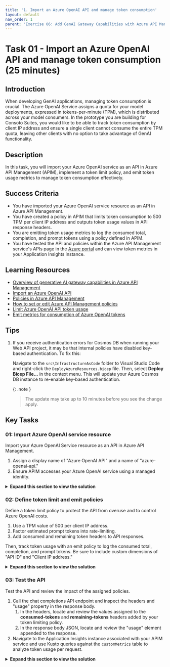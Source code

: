 ```yaml
---
title: '1. Import an Azure OpenAI API and manage token consumption'
layout: default
nav_order: 1
parent: 'Exercise 06: Add GenAI Gateway Capabilities with Azure API Management'
---
```


# Task 01 - Import an Azure OpenAI API and manage token consumption (25 minutes)

## Introduction

When developing GenAI applications, managing token consumption is crucial. The Azure OpenAI Service assigns a quota for your model deployments, expressed in tokens-per-minute (TPM), which is distributed across your model consumers. In the prototype you are building for Consoto Suites, you would like to be able to track token consumption by client IP address and ensure a single client cannot consume the entire TPM quota, leaving other clients with no option to take advantage of GenAI functionality.

## Description

In this task, you will import your Azure OpenAI service as an API in Azure API Management (APIM), implement a token limit policy, and emit token usage metrics to manage token consumption effectively.


## Success Criteria

- You have imported your Azure OpenAI service resource as an API in Azure API Management.
- You have created a policy in APIM that limits token consumption to 500 TPM per client IP address and outputs token usage values in API response headers.
- You are emitting token usage metrics to log the consumed total, completion, and prompt tokens using a policy defined in APIM.
- You have tested the API and policies within the Azure API Management service's APIs page in the [Azure portal](https://portal.azure.com/) and can view token metrics in your Application Insights instance.

## Learning Resources

- [Overview of generative AI gateway capabilities in Azure API Management](https://learn.microsoft.com/azure/api-management/genai-gateway-capabilities)
- [Import an Azure OpenAI API](https://learn.microsoft.com/azure/api-management/azure-openai-api-from-specification)
- [Policies in Azure API Management](https://learn.microsoft.com/azure/api-management/api-management-howto-policies)
- [How to set or edit Azure API Management policies](https://learn.microsoft.com/azure/api-management/set-edit-policies?tabs=form)
- [Limit Azure OpenAI API token usage](https://learn.microsoft.com/azure/api-management/azure-openai-token-limit-policy)
- [Emit metrics for consumption of Azure OpenAI tokens](https://learn.microsoft.com/azure/api-management/azure-openai-emit-token-metric-policy)

## Tips

1. If you receive authentication errors for Cosmos DB when running your Web API project, it may be that internal policies have disabled key-based authentication. To fix this:

    Navigate to the `src\InfrastructureAsCode` folder to Visual Studio Code and right-click the `DeployAzureResources.bicep` file. Then, select **Deploy Bicep File...** in the context menu. This will update your Azure Cosmos DB instance to re-enable key-based authentication.

    {: .note }
    > The update may take up to 10 minutes before you see the change apply.

## Key Tasks

### 01: Import Azure OpenAI service resource

Import your Azure OpenAI Service resource as an API in Azure API Management.

1. Assign a display name of "Azure OpenAI API" and a name of "azure-openai-api."
2. Ensure APIM accesses your Azure OpenAI service using a managed identity.

<details markdown="block">
<summary><strong>Expand this section to view the solution</strong></summary>

To import your Azure OpenAI service resource as an API in Azure API Management and define token limit and emit policies:
  
1. Open a web browser and navigate to your Azure API Management resource in the [Azure portal](https://portal.azure.com/).
2. Expand the APIs menu on the API Management service page and select **APIs**.
3. On the **APIs** page, select **Add API** and select **Azure OpenAI Service** under **Create from Azure resource**.

    ![The Azure OpenAI Service panel is highlighted on the Add API page of the API Management Service.](../../media/Solution/0601-apim-create-api-from-azure-resource-openai-service.png)

4. On the **Create from Azure OpenAI service** **Basics** tab, set the following values:
   - **Azure OpenAI instance**: Choose the Azure OpenAI service resource you are using for this exercise.
   - **Azure OpenAI API version**: Accept the default value, which is the latest production-ready version.
   - **Display name**: Enter "Azure OpenAI API."
   - **Name**: This value with be automatically populated with "azure-openai-api," based on the display name you entered. You can edit this, but you should accept the generated value for this exercise.
   - **Description**: This is optional, so you can leave it blank or enter a description, such as "Azure OpenAI API."
   - **Base URL**: This will be automatically created based on the **Name** of your API. Accept the generated value.
   - **Improve SDK compatibility**: Check this box.
   - **Products**: Leave this empty.

You will continue this work in the next key task.

</details>

### 02: Define token limit and emit policies

Define a token limit policy to protect the API from overuse and to control Azure OpenAI costs.

1. Use a TPM value of 500 per client IP address.
2. Factor estimated prompt tokens into rate-limiting.
3. Add consumed and remaining token headers to API responses.

Then, track token usage with an emit policy to log the consumed total, completion, and prompt tokens. Be sure to include custom dimensions of "API ID" and "Client IP address."

<details markdown="block">
<summary><strong>Expand this section to view the solution</strong></summary>

While still on the Basics tab, select **Next: Policies** and on the **Policies** tab and define the token limit and emitting policies.

1. To create a token limit policy, check the **Manage token consumption** box and set the following:
   1. Enter a token limit of 500 tokens per minute (TPM).
   2. Limit tokens by "IP address."
   3. Check the box to include estimated prompt tokens.
   4. Check the boxes to include the headers for the consumed and remaining tokens.

        ![Screenshot of the configuration specified for the Manage token consumption policy.](../../media/Solution/0601-apim-define-token-limit-policy.png)

2. To use the Azure OpenAI emit token policy to log the consumed total, completion, and prompt tokens, check the **Track token usage** box and configure the following:
   1. Choose the Application Insights instance associated with the resource group you are using for this exercise.
   2. Add metric dimensions for **API ID** and **Client IP address**.

        ![Screenshot of the configuration specified for the Track token usage policy.](../../media/Solution/0601-apim-emit-token-policy.png)

3. Select **Review + create**, then select **Create**. Importing your Azure OpenAI service using the above method automatically enables managed identity access to your Azure OpenAI resource from APIM.

    ![Screenshot of the enhanced security message displayed when creating the API in APIM, detailing the automatic use and setup of APIM's managed identity with Azure OpenAI.](../../media/Solution/0601-apim-enhanced-security-using-managed-identity.png)

4. The finished policies should look like the following in the policy editor:

    ```xml
    <policies>
        <inbound>
            <set-backend-service id="apim-generated-policy" backend-id="azure-openai-api-openai-endpoint" />
            <azure-openai-token-limit tokens-per-minute="500" counter-key="@(context.Request.IpAddress)" estimate-prompt-tokens="true" tokens-consumed-header-name="consumed-tokens" remaining-tokens-header-name="remaining-tokens" />
            <azure-openai-emit-token-metric>
                <dimension name="API ID" />
                <dimension name="Client IP address" value="@(context.Request.IpAddress)" />
            </azure-openai-emit-token-metric>
            <authentication-managed-identity resource="https://cognitiveservices.azure.com/" />
            <base />
        </inbound>
    </policies>
    ```

</details>

### 03: Test the API

Test the API and review the impact of the assigned policies.

1. Call the chat completions API endpoint and inspect the headers and "usage" property in the response body.
   1. In the headers, locate and review the values assigned to the **consumed-tokens** and **remaining-tokens** headers added by your token limiting policy.
   2. In the response body JSON, locate and review the "usage" element appended to the response.
2. Navigate to the Application Insights instance associated with your APIM service and use Kusto queries against the `customMetrics` table to analyze token usage per request.

<details markdown="block">
<summary><strong>Expand this section to view the solution</strong></summary>

To test the API, select **Azure OpenAI API** from the list of APIs on your API Management service's APIs page.

1. Select the **Test** tab, then select the **Creates a completion for the chat message** endpoint.
2. On the **Creates a completion for the chat message** page, enter the following under **Template parameters**:
   1. **deployment-id**: Enter "gpt-4o"
   2. **api-version**: Enter "2024-06-01"

        ![The Template parameters of deployment-id and api-version are set to gpt-4o and 2024-06-1, respectively.](../../media/Solution/0601-apim-api-test-template-parameters.png)

3. Scroll down to the **Request body** section, ensure **Raw** is selected, and paste the following into the text box.

    ```json
    {
        "messages":[
            {"role": "system", "content": "You are a sarcastic unhelpful assistant."},
            {"role": "user", "content": "Tell me a story about AI."}
        ]
    }
    ```

    ![Screenshot of the Request body section, with the Raw radio button highlighted and the message body above highlighted in the body textbox.](../../media/Solution/0601-apim-test-request-body.png)

4. Select **Send** at the bottom of the page.
5. Scroll to the page's **HTTP response** section and review the output on the **Message** tab.
   1. In the headers, locate and review the **consumed-tokens** and **remaining-tokens** headers added by your token limiting policy.
   2. In the response body JSON, locate the "usage" element appended to the response. This element provides token usage data to help you monitor and manage your Azure OpenAI API consumption. It includes the number of tokens used for the completion and prompt and the total token consumption.

        ```json
        "usage": {
            "completion_tokens": 161,
            "prompt_tokens": 28,
            "total_tokens": 189
        }
        ```

6. Next, select **Send** several times rapidly until you see an HTTP response containing a **429 Too Many Requests** status code.

    The response header will look similar to the following:

    ```http
    HTTP/1.1 429 Too Many Requests
    content-length: 85
    content-type: application/json
    date: Tue, 17 Sep 2024 00:05:47 GMT
    remaining-tokens: 0
    request-context: appId=cid-v1:28064454-b368-42b8-a293-4e597441f43f
    retry-after: 55
    vary: Origin
    ```

    The response body will contain the following:

    ```json
    {
        "statusCode": 429,
        "message": "Token limit is exceeded. Try again in 55 seconds."
    }
    ```

7. To view the output of your token emitting policy, you will use Application Insights.
   1. From your API Management service in the [Azure portal](https://portal.azure.com/), expand the **Monitoring** menu and select **Application Insights**, then select your Application Insights instance from the list.
   2. On the Application Insights page, expand the **Monitoring** menu and select **Logs**.
   3. On the **Logs** page, execute the following Kusto query to look for records in the `customMetrics` table:

        ```kusto
        customMetrics
        | where timestamp > ago(1h)
        | where name in ('Completion Tokens', 'Prompt Tokens', 'Total Tokens')
        | extend
            ItemId = substring(itemId, 24),
            ApiId = tostring(customDimensions['API ID']),
            ClientIpAddress = tostring(customDimensions['Client IP address'])
        | summarize
            CompletionTokens = sumif(value, name == 'Completion Tokens'),
            PromptTokens = sumif(value, name == 'Prompt Tokens'),
            TotalTokens = sumif(value, name == 'Total Tokens')
            by ItemId, ApiId, ClientIpAddress
        ```

        ![The results panel of the above query is displayed, showing token usage by ItemId, ApiId, and ClientIpAddress.](../../media/Solution/0601-app-insights-custom-metrics-results.png)

8. You can also visualize token consumption using a chart with the following Kusto query:

    ```kusto
    customMetrics
    | where timestamp > ago(1h)
    | where name in ('Completion Tokens', 'Prompt Tokens', 'Total Tokens')
    | extend ItemId = substring(itemId, 24)
    | summarize TokenCount = sum(value) by ItemId, name
    | order by ItemId
    | render barchart with (kind=stacked)
    ```

    ![Screenshot of the stacked bar chart produced by the above Kusto query, showing token usage by ItemId.](../../media/Solution/0601-app-insights-custom-metrics-chart.png)

</details>
